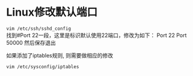 Linux修改默认端口
================

`vim /etc/ssh/sshd_config`  
找到#Port 22一段，这里是标识默认使用22端口，修改为如下：
Port 22
Port 50000
然后保存退出

如果添加了iptables规则, 则需要做相应的修改

`vim /etc/sysconfig/iptables`
